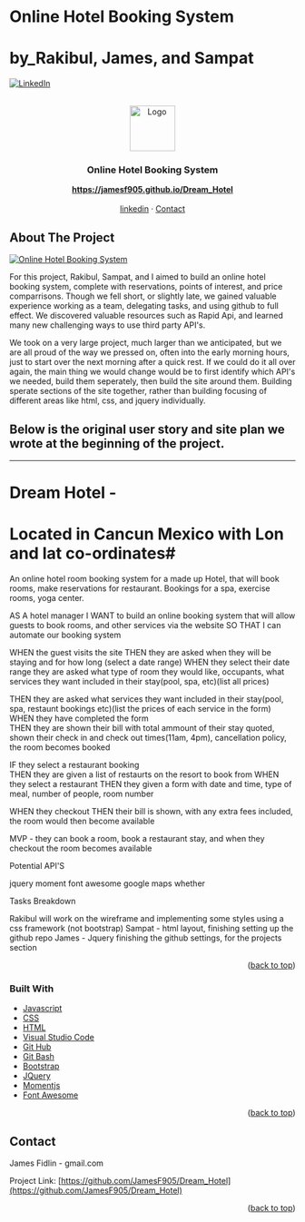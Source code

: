 # Online Hotel Booking System
# by_Rakibul, James, and Sampat

<div id="top"></div>

[![LinkedIn][linkedin-shield]][linkedin-url]



<br />
<div align="center">
  <a href="https://github.com/JamesF905/Dream_Hotel">
    <img src="images/logo.png" alt="Logo" width="80" height="80">
  </a>

  <h3 align="center">Online Hotel Booking System</h3>

  <p align="center">
    <a href="https://jamesf905.github.io/Dream_Hotel"><strong>https://jamesf905.github.io/Dream_Hotel</strong></a>
    <br />
    <br />
    <a href="https://www.linkedin.com/in/james-fidlin-98853a239/">linkedin</a>
    ·
    <a href="www.gmail.com">Contact</a>
  </p>
</div>

## About The Project

[![Online Hotel Booking System][product-screenshot]](https://jamesf905.github.io/Dream_Hotel)

For this project, Rakibul, Sampat, and I aimed to build an online hotel booking system, complete with reservations, points of interest, and price comparrisons. Though we fell short, or slightly late, we gained valuable experience working as a team, delegating tasks, and using github to full effect. We discovered valuable resources such as Rapid Api, and learned many new challenging ways to use third party API's. 

We took on a very large project, much larger than we anticipated, but we are all proud of the way we pressed on, often into the early morning hours, just to start over the next morning after a quick rest. If we could do it all over again, the main thing we would change would be to first identify which API's we needed, build them seperately, then build the site around them. Building sperate sections of the site together, rather than building focusing of different areas like html, css, and jquery individually.

Below is the original user story and site plan we wrote at the beginning of the project.
-----------------------------------------------------------------------------------------------------------------------
-----------------------------------------------------------------------------------------------------------------------

# Dream Hotel - #
# Located in Cancun Mexico with Lon and lat co-ordinates#

An online hotel room booking system for a made up Hotel, that will book rooms, make reservations for restaurant. Bookings for a spa, exercise rooms, yoga center.

AS A hotel manager
I WANT to build an online booking system that will allow guests to book rooms, and other services via the website
SO THAT I can automate our booking system

WHEN the guest visits the site
THEN they are asked when they will be staying and for how long (select a date range)
WHEN they select their date range they are asked what type of room they would like, occupants, what services they want included in their stay(pool, spa, etc)(list all prices)

THEN they are asked what services they want included in their stay(pool, spa, restaunt bookings etc)(list the prices of each service in the form)
WHEN they have completed the form  
THEN they are shown their bill with total ammount of their stay quoted, shown their check in and check out times(11am, 4pm), cancellation policy, the room becomes booked

IF they select a restaurant booking  
THEN they are given a list of restaurts on the resort to book from
WHEN they select a restaurant
THEN they given a form with date and time, type of meal, number of people, room number

WHEN they checkout 
THEN their bill is shown, with any extra fees included, the room would then become available

MVP - they can book a room, book a restaurant stay, and when they checkout the room becomes available

Potential API'S

jquery
moment
font awesome
google maps
whether 


Tasks Breakdown
 
Rakibul will work on the wireframe and implementing some styles using a css framework (not bootstrap)
Sampat - html layout, finishing setting up the github repo
James - Jquery finishing the github settings, for the projects section



<p align="right">(<a href="#top">back to top</a>)</p>


### Built With

* [Javascript](https://www.javascript.com/)
* [CSS](https://developer.mozilla.org/en-US/docs/Web/CSS)
* [HTML](https://developer.mozilla.org/en-US/docs/Web/HTML)
* [Visual Studio Code](https://code.visualstudio.com/)
* [Git Hub](https://github.com/)
* [Git Bash](https://git-scm.com/)
* [Bootstrap](https://getbootstrap.com/docs/3.3/)
* [JQuery](https://git-scm.com/)
* [Momentjs](https://momentjs.com/)
* [Font Awesome](https://fontawesome.com/icons)

<p align="right">(<a href="#top">back to top</a>)</p>


## Contact

James Fidlin - gmail.com

Project Link: [https://github.com/JamesF905/Dream_Hotel](https://github.com/JamesF905/Dream_Hotel)

<p align="right">(<a href="#top">back to top</a>)</p>



[linkedin-shield]: https://img.shields.io/badge/-LinkedIn-black.svg?style=for-the-badge&logo=linkedin&colorB=555
[linkedin-url]: https://www.linkedin.com/in/james-fidlin-98853a239/
[product-screenshot]: images/Project_Screenshot.png



